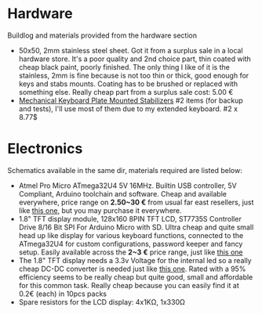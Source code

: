 # Hardware
Buildlog and materials provided from the hardware section
- 50x50, 2mm stainless steel sheet. Got it from a surplus sale in a local hardware store. It's a poor quality and 2nd choice
  part, thin coated with cheap black paint, poorly finished. The only thing I like of it is the stainless, 2mm is fine because
  is not too thin or thick, good enough for keys and stabs mounts. Coating has to be brushed or replaced with something else.
  Really cheap part from a surplus sale cost: 5.00 €
- [Mechanical Keyboard Plate Mounted Stabilizers](https://www.banggood.com/Mechanical-Keyboard-Plate-Mounted-Stabilizer-6_25u-Modifier-Key-Spacebar-For-104108Keys-p-1249526.html?rmmds=search&cur_warehouse=CN)
  #2 items (for backup and tests), I'll use most of them due to my extended keyboard. #2 x 8.77$

# Electronics
Schematics available in the same dir, materials required are listed below:
- Atmel Pro Micro ATmega32U4 5V 16MHz. Builtin USB controller, 5V Compliant, Arduino toolchain and software. Cheap and
  available everywhere, price range on **2.50~30 €** from usual far east resellers, just like [this one](
https://www.aliexpress.com/item/33045379604.html?spm=a2g0o.productlist.0.0.54bf76d2JLe7IG&algo_pvid=697ccc6d-5646-437e-9695-04e402b593a5&algo_expid=697ccc6d-5646-437e-9695-04e402b593a5-1&btsid=0b0a050115847416275707183e055c&ws_ab_test=searchweb0_0,searchweb201602_,searchweb201603_), but you may purchase it everywhere.
- 1.8" TFT display module, 128x160 8PIN TFT LCD, ST7735S Controller Drive 8/16 Bit SPI For Arduino Micro with SD.
  Ultra cheap and quite small head up like display for various keyboard functions, connected to the ATmega32U4 for
  custom configurations, password keeper and fancy setup. Easily available across the **2~3 €** price range, just like
  [this one](
      https://www.aliexpress.com/item/32906859151.html?src=google&src=google&albch=shopping&acnt=494-037-6276&isdl=y&slnk=&plac=&mtctp=&albbt=Google_7_shopping&aff_platform=google&aff_short_key=UneMJZVf&&albagn=888888&albcp=1691306153&albag=64902423734&trgt=743612850714&crea=it32906859151&netw=u&device=c&albpg=743612850714&albpd=it32906859151&gclid=EAIaIQobChMInuu7oIiq6AIVxcmyCh1Fnw5LEAQYAiABEgJ8wPD_BwE&gclsrc=aw.ds
  )
- The 1.8" TFT display needs a 3.3v Voltage for the internal led so a really cheap DC-DC converter is needed just like
  [this one](
      https://www.aliexpress.com/item/32972203174.html?src=google&src=google&albch=shopping&acnt=494-037-6276&isdl=y&slnk=&plac=&mtctp=&albbt=Google_7_shopping&aff_platform=google&aff_short_key=UneMJZVf&&albagn=888888&albcp=1691306153&albag=64902423734&trgt=743612850714&crea=it32972203174&netw=u&device=c&albpg=743612850714&albpd=it32972203174&gclid=EAIaIQobChMIl4bVl4qq6AIVD6aaCh1yGQIyEAQYAyABEgKd4vD_BwE&gclsrc=aw.ds
  ). Rated with a 95% efficiency seems to be really cheap but quite good, small and affordable for this common task.
  Really cheap because you can easily find it at 0.2€ (each) in 10pcs packs
- Spare resistors for the LCD display: 4x1K&#8486;, 1x330&#8486;
